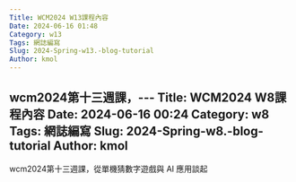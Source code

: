 ```yaml
---
Title: WCM2024 W13課程內容 
Date: 2024-06-16 01:48
Category: w13
Tags: 網誌編寫
Slug: 2024-Spring-w13.-blog-tutorial
Author: kmol
---
```


wcm2024第十三週課，---
Title: WCM2024 W8課程內容 
Date: 2024-06-16 00:24
Category: w8
Tags: 網誌編寫
Slug: 2024-Spring-w8.-blog-tutorial
Author: kmol
---

wcm2024第十三週課，從單機猜數字遊戲與 AI 應用談起

<!-- PELICAN_END_SUMMARY -->

